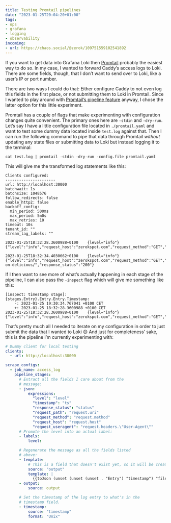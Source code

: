 ```yaml
---
title: Testing Promtail pipelines
date: "2023-01-25T20:04:20+01:00"
tags:
- ops
- grafana
- logging
- observability
incoming:
- url: https://chaos.social/@zerok/109751559102541892
---
```


If you want to get data into Grafana Loki then [Promtail](https://grafana.com/docs/loki/latest/clients/promtail/) probably the easiest way to do so. In my case, I wanted to forward Caddy’s access logs to Loki. There are some fields, though, that I don’t want to send over to Loki, like a user’s IP or port number.

There are two ways I could do that: Either configure Caddy to not even log this fields in the first place, or not submitting them to Loki in Promtail. Since I wanted to play around with [Promtail’s pipeline feature](https://grafana.com/docs/loki/latest/clients/promtail/pipelines/) anyway, I chose the latter option for this little experiment.

Promtail has a couple of flags that make experimenting with configuration changes quite convenient. The primary ones here are `-stdin` and `-dry-run`. Let’s say I have a little configuration file located in `./promtail.yaml` and want to test some dummy data located inside `test.log` against that. Then I can run the following command to pipe that data through Promtail *without* updating any state files or submitting data to Loki but instead logging it to the terminal:

```
cat test.log | promtail -stdin -dry-run -config.file promtail.yaml
```

This will give me the transformed log statements like this:

```
Clients configured:
----------------------
url: http://localhost:30000
batchwait: 1s
batchsize: 1048576
follow_redirects: false
enable_http2: false
backoff_config:
  min_period: 500ms
  max_period: 5m0s
  max_retries: 10
timeout: 10s
tenant_id: ""
stream_lag_labels: ""

2023-01-25T18:32:28.3600988+0100	{level="info"}	{"level":"info","request_host":"zerokspot.com","request_method":"GET","request_path":"/tags/licensing/","response_status":"200"}

2023-01-25T18:32:34.4030662+0100	{level="info"}	{"level":"info","request_host":"zerokspot.com","request_method":"GET","request_path":"/weblog/2005/03/09/links-on-delicious/","response_status":"200"}
```

If I then want to see more of what’s actually happening in each stage of the pipeline, I can also pass the `-inspect` flag which will give me something like this:

```
[inspect: timestamp stage]:
{stages.Entry}.Entry.Entry.Timestamp:
	-: 2023-01-25 19:30:34.767041 +0100 CET
	+: 2023-01-25 18:32:28.3600988 +0100 CET
2023-01-25T18:32:28.3600988+0100	{level="info"}	{"level":"info","request_host":"zerokspot.com","request_method":"GET","request_path":"/tags/licensing/","response_status":"200"}
```

That’s pretty much all I needed to iterate on my configuration in order to just submit the data that I wanted to Loki 😊  And just for completeness’ sake, this is the pipeline I’m currently experimenting with:

```yaml
# Dummy client for local testing
clients:
  - url: http://localhost:30000

scrape_configs:
  - job_name: access_log
    pipeline_stages:
      # Extract all the fields I care about from the
      # message:
      - json:
          expressions:
            "level": "level"
            "timestamp": "ts"
            "response_status": "status"
            "request_path": "request.uri"
            "request_method": "request.method"
            "request_host": "request.host"
            "request_useragent": "request.headers.\"User-Agent\""
      # Promote the level into an actual label:
      - labels:
          level:

      # Regenerate the message as all the fields listed
      # above:
      - template:
          # This is a field that doesn't exist yet, so it will be created
          source: "output"
          template: |
            {{toJson (unset (unset (unset . "Entry") "timestamp") "filename")}}
      - output:
          source: output

      # Set the timestamp of the log entry to what's in the
      # timestamp field.
      - timestamp:
          source: "timestamp"
          format: "Unix"

```
